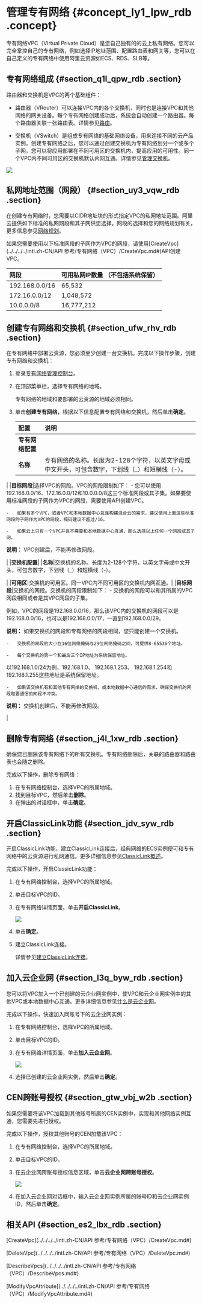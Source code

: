 # 管理专有网络 {#concept_ly1_lpw_rdb .concept}

专有网络VPC（Virtual Private Cloud）是您自己独有的的云上私有网络。您可以完全掌控自己的专有网络，例如选择IP地址范围、配置路由表和网关等，您可以在自己定义的专有网络中使用阿里云资源如ECS、RDS、SLB等。

## 专有网络组成 {#section_q1l_qpw_rdb .section}

路由器和交换机是VPC的两个基础组件：

-   路由器（VRouter）可以连接VPC内的各个交换机，同时也是连接VPC和其他网络的网关设备。每个专有网络创建成功后，系统会自动创建一个路由器。每个路由器关联一张路由表。详情参见[路由](intl.zh-CN/用户指南/路由.md#)。

-   交换机（VSwitch）是组成专有网络的基础网络设备，用来连接不同的云产品实例。创建专有网络之后，您可以通过创建交换机为专有网络划分一个或多个子网。您可以将应用部署在不同可用区的交换机内，提高应用的可用性。同一个VPC内不同可用区的交换机默认内网互通。详情参见[管理交换机](intl.zh-CN/用户指南/管理交换机.md#)。


![](http://static-aliyun-doc.oss-cn-hangzhou.aliyuncs.com/assets/img/2435/1538213369809_zh-CN.png)

## 私网地址范围（网段） {#section_uy3_vqw_rdb .section}

在创建专有网络时，您需要以CIDR地址块的形式指定VPC的私网地址范围。阿里云提供如下标准的私网网段和其子网供您选择。网段的选择和您的网络规划有关，更多信息参见[网络规划](../../../../intl.zh-CN/最佳实践/网络规划.md#)。

如果您需要使用以下标准网段的子网作为VPC的网段，请使用[CreateVpc](../../../../intl.zh-CN/API 参考/专有网络（VPC）/CreateVpc.md#)API创建VPC。

|网段|可用私网IP数量 （不包括系统保留）|
|:-|:-----------------|
|192.168.0.0/16|65,532|
|172.16.0.0/12|1,048,572|
|10.0.0.0/8|16,777,212|

## 创建专有网络和交换机 {#section_ufw_rhv_rdb .section}

在专有网络中部署云资源，您必须至少创建一台交换机。完成以下操作步骤，创建专有网络和交换机：

1.  登录[专有网络管理控制台](https://vpcnext.console.aliyun.com)。
2.  在顶部菜单栏，选择专有网络的地域。

    专有网络的地域和要部署的云资源的地域必须相同。

3.  单击**创建专有网络**，根据以下信息配置专有网络和交换机，然后单击**确定**。

    |配置|说明|
    |:-|:-|
    |**专有网络配置**|
    |**名称**|专有网络的名称。长度为2-128个字符，以英文字母或中文开头，可包含数字，下划线（\_）和短横线（-）。

|
    |**目标网段**|选择VPC的网段。VPC的网段限制如下：    -   您可以使用192.168.0.0/16、172.16.0.0/12和10.0.0.0/8这三个标准网段或其子集。如果要使用标准网段的子网作为VPC的网段，需要使用API创建VPC。

    -   如果有多个VPC，或者VPC和本地数据中心互连构建混合云的需求，建议使用上面这些标准网段的子网作为VPC的网段，掩码建议不超过/16。

    -   如果云上只有一个VPC并且不需要和本地数据中心互通，那么选择以上任何一个网段或其子网。

**说明：** VPC创建后，不能再修改网段。

|
    |**交换机配置**|
    |**名称**|交换机的名称。长度为2-128个字符，以英文字母或中文开头，可包含数字，下划线（\_）和短横线（-）。

|
    |**可用区**|交换机的可用区。同一VPC内不同可用区的交换机内网互通。|
    |**目标网段**|交换机的网段。交换机的网段限制如下：    -   交换机的网段可以和其所属的VPC网段相同或者是其VPC网段的子集。

例如，VPC的网段是192.168.0.0/16，那么该VPC内的交换机的网段可以是192.168.0.0/16，也可以是192.168.0.0/17，一直到192.168.0.0/29。

**说明：** 如果交换机的网段和专有网络的网段相同，您只能创建一个交换机。

    -   交换机的网段的大小在16位网络掩码与29位网络掩码之间，可提供8-65536个地址。

    -   每个交换机的第一个和最后三个IP地址为系统保留地址。

以192.168.1.0/24为例，192.168.1.0、 192.168.1.253、 192.168.1.254和192.168.1.255这些地址是系统保留地址。

    -   如果该交换机有和其他专有网络的交换机，或本地数据中心通信的需求，确保交换机的网段和要通信的网段不冲突。

**说明：** 交换机创建后，不能再修改网段。

|


## 删除专有网络 {#section_j4l_1xw_rdb .section}

确保您已删除该专有网络下的所有交换机。专有网络删除后，关联的路由器和路由表也会随之删除。

完成以下操作，删除专有网络：

1.  在专有网络控制台，选择VPC的所属地域。
2.  找到目标VPC，然后单击**删除**。
3.  在弹出的对话框中，单击**确定**。

## 开启ClassicLink功能 {#section_jdv_syw_rdb .section}

开启ClassicLink功能，建立ClassicLink连接后，经典网络的ECS实例便可和专有网络中的云资源进行私网通信。更多详细信息参见[ClassicLink概述](intl.zh-CN/用户指南/ClassicLink/ClassicLink概述.md#)。

完成以下操作，开启ClassicLink功能：

1.  在专有网络控制台，选择VPC的所属地域。
2.  单击目标VPC的ID。
3.  在专有网络详情页面，单击**开启ClassicLink**。

    ![](http://static-aliyun-doc.oss-cn-hangzhou.aliyuncs.com/assets/img/2435/15382133699786_zh-CN.png)

4.  单击**确定**。
5.  建立ClassicLink连接。

    详情参见[建立ClassicLink连接](intl.zh-CN/用户指南/ClassicLink/建立ClassicLink连接.md#)。


## 加入云企业网 {#section_l3q_byw_rdb .section}

您可以将VPC加入一个已创建的云企业网实例中，使VPC和云企业网实例中的其他VPC或本地数据中心互通。更多详细信息参见[什么是云企业网](../../../../intl.zh-CN/产品简介/什么是云企业网.md#)。

完成以下操作，快速加入同账号下的云企业网实例：

1.  在专有网络控制台，选择VPC的所属地域。
2.  单击目标VPC的ID。
3.  在专有网络详情页面，单击**加入云企业网**。

    ![](http://static-aliyun-doc.oss-cn-hangzhou.aliyuncs.com/assets/img/2435/15382133709784_zh-CN.png)

4.  选择已创建的云企业网实例，然后单击**确定**。

## CEN跨账号授权 {#section_gtw_vbj_w2b .section}

如果您需要将该VPC加载到其他账号所属的CEN实例中，实现和其他网络实例互通，您需要先进行授权。

完成以下操作，授权其他账号的CEN加载该VPC：

1.  在专有网络控制台，选择VPC的所属地域。
2.  单击目标VPC的ID。
3.  在云企业网跨账号授权信息区域，单击**云企业网跨账号授权**。

    ![](http://static-aliyun-doc.oss-cn-hangzhou.aliyuncs.com/assets/img/2435/15382133709785_zh-CN.png)

4.  在加入云企业网对话框中，输入云企业网实例所属的账号ID和云企业网实例ID，然后单击**确定**。

## 相关API {#section_es2_lbx_rdb .section}

[CreateVpc](../../../../intl.zh-CN/API 参考/专有网络（VPC）/CreateVpc.md#)

[DeleteVpc](../../../../intl.zh-CN/API 参考/专有网络（VPC）/DeleteVpc.md#)

[DescribeVpcs](../../../../intl.zh-CN/API 参考/专有网络（VPC）/DescribeVpcs.md#)

[ModifyVpcAttribute](../../../../intl.zh-CN/API 参考/专有网络（VPC）/ModifyVpcAttribute.md#)

